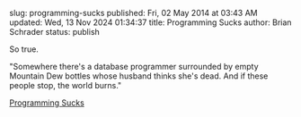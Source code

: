 slug: programming-sucks
published: Fri, 02 May 2014 at 03:43 AM
updated: Wed, 13 Nov 2024 01:34:37 
title: Programming Sucks 
author: Brian Schrader
status: publish

So true.

<div class="link">"Somewhere there's a database programmer surrounded by empty Mountain Dew bottles whose husband thinks she's dead. And if these people stop, the world burns."</div>

[Programming Sucks](http://stilldrinking.org/programming-sucks)